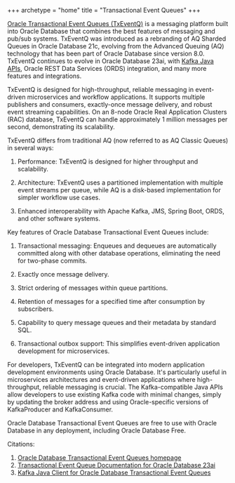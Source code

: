 +++
archetype = "home"
title = "Transactional Event Queues"
+++

[Oracle Transactional Event Queues (TxEventQ)](https://www.oracle.com/database/advanced-queuing/) is a messaging platform built into Oracle Database that combines the best features of messaging and pub/sub systems. TxEventQ was introduced as a rebranding of AQ Sharded Queues in Oracle Database 21c, evolving from the Advanced Queuing (AQ) technology that has been part of Oracle Database since version 8.0. TxEventQ continues to evolve in Oracle Database 23ai, with [Kafka Java APIs](https://github.com/oracle/okafka), Oracle REST Data Services (ORDS) integration, and many more features and integrations.

TxEventQ is designed for high-throughput, reliable messaging in event-driven microservices and workflow applications. It supports multiple publishers and consumers, exactly-once message delivery, and robust event streaming capabilities. On an 8-node Oracle Real Application Clusters (RAC) database, TxEventQ can handle approximately 1 million messages per second, demonstrating its scalability.

TxEventQ differs from traditional AQ (now referred to as AQ Classic Queues) in several ways:

1. Performance: TxEventQ is designed for higher throughput and scalability.

2. Architecture: TxEventQ uses a partitioned implementation with multiple event streams per queue, while AQ is a disk-based implementation for simpler workflow use cases.

3. Enhanced interoperability with Apache Kafka, JMS, Spring Boot, ORDS, and other software systems.

Key features of Oracle Database Transactional Event Queues include:

1. Transactional messaging: Enqueues and dequeues are automatically committed along with other database operations, eliminating the need for two-phase commits.

2. Exactly once message delivery.

3. Strict ordering of messages within queue partitions.

4. Retention of messages for a specified time after consumption by subscribers.

5. Capability to query message queues and their metadata by standard SQL.

6. Transactional outbox support: This simplifies event-driven application development for microservices.

For developers, TxEventQ can be integrated into modern application development environments using Oracle Database. It's particularly useful in microservices architectures and event-driven applications where high-throughput, reliable messaging is crucial. The Kafka-compatible Java APIs allow developers to use existing Kafka code with minimal changes, simply by updating the broker address and using Oracle-specific versions of KafkaProducer and KafkaConsumer.

Oracle Database Transactional Event Queues are free to use with Oracle Database in any deployment, including Oracle Database Free.

Citations:
1. [Oracle Database Transactional Event Queues homepage](https://www.oracle.com/database/advanced-queuing/)
2. [Transactional Event Queue Documentation for Oracle Database 23ai](https://docs.oracle.com/en/database/oracle/oracle-database/23/adque/aq-introduction.html)
3. [Kafka Java Client for Oracle Database Transactional Event Queues](https://github.com/oracle/okafka)
